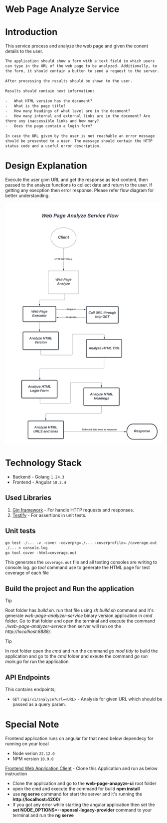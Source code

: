 # Web Page Analyze Service

# Introduction
This service process and analyze the web page and given the conent details to the user.

```
The application should show a form with a text field in which users can type in the URL of the web page to be analyzed. Additionally, to the form, it should contain a button to send a request to the server.

After processing the results should be shown to the user.

Results should contain next information:

-   What HTML version has the document?
-   What is the page title?
-   How many headings of what level are in the document?
-   How many internal and external links are in the document? Are there any inaccessible links and how many?
-   Does the page contain a login form?

In case the URL given by the user is not reachable an error message should be presented to a user. The message should contain the HTTP status code and a useful error description.

```

# Design Explanation
Execute the user givn URL and get the response as text content, then passed to the analyze functions to collect date and return to the user. If getting any execption then error response. Please refer flow diagram for better understanding.

![](web_page_analyze_flow.jpeg)


# Technology Stack
- Backend - Golang `1.24.3`
- Frontend - Angular `10.2.4`

## Used Libraries
1. [Gin framework](https://github.com/gin-gonic/gin) - For handle HTTP requests and responses.
3. [Testify](https://github.com/stretchr/testify) - For assertions in unit tests.

## Unit tests

```
go test ./... -v -cover -coverpkg=./... -coverprofile=./coverage.out ./... > console.log
go tool cover -html=coverage.out
```
This generates the `coverage.out` file and all testing consoles are writing to console.log.
_go tool_ command use to generate the HTML page for test coverage of each file

## Build the project and Run the application
> [!TIP]
> Root folder has _build.sh_. run that file using *sh build.sh* command and it's generate *web-page-analyzer-service* binary version application in *cmd* folder. Go to that folder and open the terminal and execute the command *./web-page-analyzer-service* then server will run on the *http://localhost:8888/*.

> [!TIP]
> In root folder open the *cmd* and run the command *go mod tidy* to build the application and go to the *cmd* folder and exeute the command *go run main.go* for run the application.

## API Endpoints

This contains endpoints;
- `GET` `/api/v1/analyze?url=<URL>` - Analysis for given URL which should be passed as a query param.

# Special Note
Frontend application runs on angular for that need below dependecy for running on your local
- Node verion `22.12.0`
- NPM version `10.9.0`

[Frontend Web Application Client](https://github.com/safranfaiz/web-page-anapyze-ui.git) - Clone this Application and run as below instruction
- Clone the application and go to the **web-page-anapyze-ui** root folder
- open the cmd and execute the command for build **npm install**
- use **ng serve** command for start the server and it's running the **http://localhost:4200/**
- If you got any error while starting the angular application then set the **set NODE_OPTIONS=--openssl-legacy-provider** command to your terminal and run the **ng serve** 
